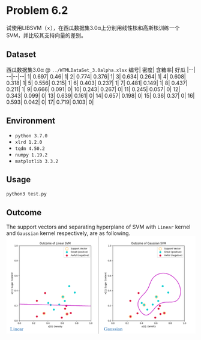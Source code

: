 # Problem 6.2
试使用LIBSVM（×），在西瓜数据集3.0α上分别用线性核和高斯核训练一个SVM，并比较其支持向量的差别。

## Dataset
西瓜数据集3.0α @ `../WTMLDataSet_3.0alpha.xlsx`
编号|	密度|	含糖率|	好瓜
|--| --|--|--|
1|	0.697|	0.46|	1|
2|	0.774|	0.376|	1|
3|	0.634|	0.264|	1|
4|	0.608|	0.318|	1|
5|	0.556|	0.215|	1|
6|	0.403|	0.237|	1|
7|	0.481|	0.149|	1|
8|	0.437|	0.211|	1|
9|	0.666|	0.091|	0|
10|	0.243|	0.267|	0|
11|	0.245|	0.057|	0|
12|	0.343|	0.099|	0|
13|	0.639|	0.161|	0|
14|	0.657|	0.198|	0|
15|	0.36|	0.37|	0|
16|	0.593|	0.042|	0|
17|	0.719|	0.103|	0|


## Environment
- `python 3.7.0`  
- `xlrd 1.2.0`  
- `tqdm 4.50.2`  
- `numpy 1.19.2`  
- `matplotlib 3.3.2`  

## Usage
```Shell
python3 test.py
```

## Outcome
The support vectors and separating hyperplane of SVM with ```Linear``` kernel and ```Gaussian``` kernel respectively, are as following.
![image](./outcome.png)